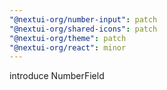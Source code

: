 ```yaml
---
"@nextui-org/number-input": patch
"@nextui-org/shared-icons": patch
"@nextui-org/theme": patch
"@nextui-org/react": minor
---
```


introduce NumberField
